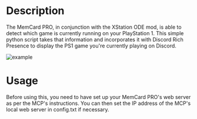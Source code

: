 # Description

The MemCard PRO, in conjunction with the XStation ODE mod, is able to detect which game is currently running on your PlayStation 1. This simple python script takes that information and incorporates it with Discord Rich Presence to display the PS1 game you're currently playing on Discord.

![example](https://github.com/psyfl/mcp-discord-rpc/blob/main/example.png?raw=true)

# Usage

Before using this, you need to have set up your MemCard PRO's web server as per the MCP's instructions. You can then set the IP address of the MCP's local web server in config.txt if necessary.
